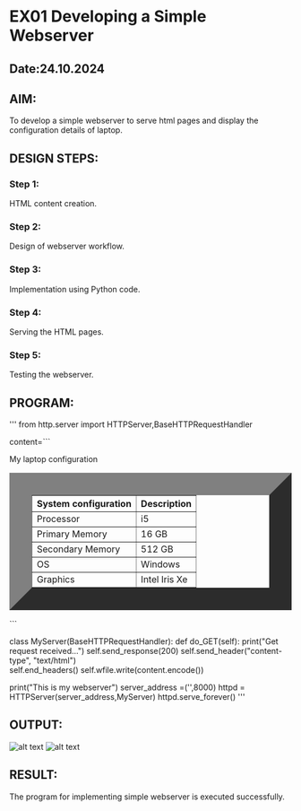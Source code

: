 # EX01 Developing a Simple Webserver
## Date:24.10.2024

## AIM:
To develop a simple webserver to serve html pages and display the configuration details of laptop.

## DESIGN STEPS:
### Step 1: 
HTML content creation.

### Step 2:
Design of webserver workflow.

### Step 3:
Implementation using Python code.

### Step 4:
Serving the HTML pages.

### Step 5:
Testing the webserver.

## PROGRAM:
'''
from http.server import HTTPServer,BaseHTTPRequestHandler

content=```
<html>
    <body>
    My laptop configuration
     <table border="40" cellpadding="20" cellspacing="15">
        <tr>
            <th>System configuration</th>
            <th>Description</th>
        </tr>
        <tr>
            <td>Processor</td>
            <td>i5</td>
        </tr>
        <tr>
            <td>Primary Memory</td>
            <td>16 GB</td>
        </tr>
        <tr>
            <td>Secondary Memory</td>
            <td>512 GB</td>
        </tr>
        <tr>
            <td>OS</td>
            <td>Windows</td>
        </tr>
        <tr>
            <td>Graphics</td>
            <td>Intel Iris Xe</td>
        </tr>
     </table>
    </body>
</html>
```

class MyServer(BaseHTTPRequestHandler):
    def do_GET(self):
        print("Get request received...")
        self.send_response(200) 
        self.send_header("content-type", "text/html")       
        self.end_headers()
        self.wfile.write(content.encode())

print("This is my webserver") 
server_address =('',8000)
httpd = HTTPServer(server_address,MyServer)
httpd.serve_forever()
'''
## OUTPUT:
![alt text](<Screenshot 2024-10-24 201109.png>)
![alt text](<Screenshot 2024-10-24 201438.png>)

## RESULT:
The program for implementing simple webserver is executed successfully.

